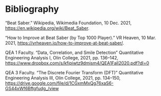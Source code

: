 # Bibliography

“Beat Saber.” Wikipedia, Wikimedia Foundation, 10 Dec. 2021,
https://en.wikipedia.org/wiki/Beat_Saber. 

“How to Improve at Beat Saber (by Top 1000 Player).” VR Heaven, 10 Mar. 2021,
https://vrheaven.io/how-to-improve-at-beat-saber/. 

QEA 1 Faculty. “Data, Correlation, and Smile Detection” Quantitative Engineering Analysis I, Olin College, 2021, pp. 136–142, https://www.dropbox.com/s/kfipiwtz9dmism4/QEA1Fall2020.pdf?dl=0

QEA 3 Faculty. “The Discrete Fourier Transform (DFT)” Quantitative Engineering Analysis III, Olin College, 2021, pp. 134–150, https://drive.google.com/file/d/1CGxmMxQg76xaS6-GS44xWf6Bftgfudg_/view
